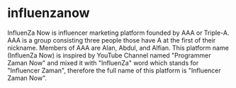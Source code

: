 # influenzanow
InfluenZa Now is influencer marketing platform founded by AAA or Triple-A. AAA is a group consisting three people those have A at the first of their nickname. Members of AAA are Alan, Abdul, and Alfian. This platform name (InfluenZa Now) is inspired by YouTube Channel named "Programmer Zaman Now" and mixed it with "InfluenZa" word which stands for "Influencer Zaman", therefore the full name of this platform is "Influencer Zaman Now".
